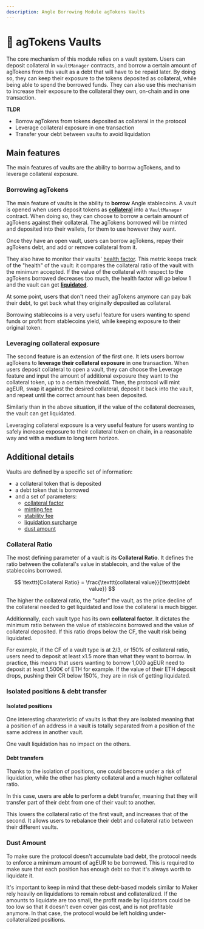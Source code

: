 ```yaml
---
description: Angle Borrowing Module agTokens Vaults
---
```


# 🏦 agTokens Vaults

The core mechanism of this module relies on a vault system. Users can deposit collateral in `vaultManager` contracts, and borrow a certain amount of agTokens from this vault as a debt that will have to be repaid later. By doing so, they can keep their exposure to the tokens deposited as collateral, while being able to spend the borrowed funds. They can also use this mechanism to increase their exposure to the collateral they own, on-chain and in one transaction. 

**TLDR**
* Borrow agTokens from tokens deposited as collateral in the protocol
* Leverage collateral exposure in one transaction
* Transfer your debt between vaults to avoid liquidation


## Main features

The main features of vaults are the ability to borrow agTokens, and to leverage collateral exposure. 

### Borrowing agTokens

The main feature of vaults is the ability to **borrow** Angle stablecoins. A vault is opened when users deposit tokens as **[collateral](/new-module/glossary.md)** into a `VaultManager` contract. When doing so, they can choose to borrow a certain amount of agTokens against their collateral. The agTokens borrowed will be minted and deposited into their wallets, for them to use however they want. 

Once they have an open vault, users can borrow agTokens, repay their agTokens debt, and add or remove collateral from it.  

They also have to monitor their vaults' [health factor](/new-module/glossary.md). This metric keeps track of the "health" of the vault: it compares the collateral ratio of the vault with the minimum accepted. If the value of the collateral with respect to the agTokens borrowed decreases too much, the health factor will go below 1 and the vault can get **[liquidated](/new-module/liquidations.md)**. 

At some point, users that don't need their agTokens anymore can pay bak their debt, to get back what they originally deposited as collateral. 

Borrowing stablecoins is a very useful feature for users wanting to spend funds or profit from stablecoins yield, while keeping exposure to their original token. 

### Leveraging collateral exposure

The second feature is an extension of the first one. It lets users borrow agTokens to **leverage their collateral exposure** in one transaction. When users deposit collateral to open a vault, they can choose the Leverage feature and input the amount of additional exposure they want to the collateral token, up to a certain threshold. Then, the protocol will mint agEUR, swap it against the desired collateral, deposit it back into the vault, and repeat until the correct amount has been deposited. 

Similarly than in the above situation, if the value of the collateral decreases, the vault can get liquidated. 

Leveraging collateral exposure is a very useful feature for users wanting to safely increase exposure to their collateral token on chain, in a reasonable way and with a medium to long term horizon. 

## Additional details 

Vaults are defined by a specific set of information: 
- a collateral token that is deposited
- a debt token that is borrowed
- and a set of parameters: 
  - [collateral factor](/glossary.md)
  - [minting fee](/new-module/fees.md#minting-fee)
  - [stability fee](/new-module/fees.md#stability-fee)
  - [liquidation surcharge](/new-module/fees.md#liquidation-surcharge)
  - [dust amount](/new-module/vaults/README.md#dust-amount)

### Collateral Ratio

The most defining parameter of a vault is its **Collateral Ratio**. It defines the ratio between the collateral's value in stablecoin, and the value of the stablecoins borrowed. 

$$
\texttt{Collateral Ratio} = \frac{\texttt{collateral value}}{\texttt{debt value}}
$$

The higher the collateral ratio, the "safer" the vault, as the price decline of the collateral needed to get liquidated and lose the collateral is much bigger. 

Additionnally, each vault type has its own **collateral factor**. It dictates the minimum ratio between the value of stablecoins borrowed and the value of collateral deposited. If this ratio drops below the CF, the vault risk being liquidated. 

For example, if the CF of a vault type is at 2/3, or 150% of collateral ratio, users need to deposit at least x1.5 more than what they want to borrow. In practice, this means that users wanting to borrow 1,000 agEUR need to deposit at least 1,500€ of ETH for example. If the value of their ETH deposit drops, pushing their CR below 150%, they are in risk of getting liquidated. 


### Isolated positions & debt transfer
#### Isolated positions
One interesting charateristic of vaults is that they are isolated meaning that a position of an address in a vault is totally separated from a position of the same address in another vault. 

One vault liquidation has no impact on the others. 

#### Debt transfers

Thanks to the isolation of positions, one could become under a risk of liquidation, while the other has plenty collateral and a much higher collateral ratio. 

In this case, users are able to perform a debt transfer, meaning that they will transfer part of their debt from one of their vault to another. 

This lowers the collateral ratio of the first vault, and increases that of the second. It allows users to rebalance their debt and collateral ratio between their different vaults. 

### Dust Amount

To make sure the protocol doesn't accumulate bad debt, the protocol needs to enforce a minimum amount of agEUR to be borrowed. This is required to make sure that each position has enough debt so that it's always worth to liquidate it. 

It's important to keep in mind that these debt-based models similar to Maker rely heavily on liquidations to remain robust and collateralized. If the amounts to liquidate are too small, the profit made by liquidators could be too low so that it doesn't even cover gas cost, and is not profitable anymore. In that case, the protocol would be left holding under-collateralized positions. 